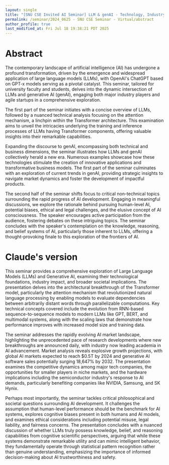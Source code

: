 ```yaml
---
layout: single
title: "[SNU CSE Invited AI Seminar] LLM & genAI - Technology, Industry, and Some Important Questions"
permalink: /seminar/2024_0625 - SNU CSE Seminar - Virtual/abstract
author_profile: true
last_modified_at: Fri Jul 18 19:38:21 PDT 2025
---
```


# Abstract

The contemporary landscape of artificial intelligence (AI) has undergone a profound transformation, driven by the emergence and widespread application of large language models (LLMs), with OpenAI's ChatGPT based on GPT-x models serving as a pivotal catalyst. This seminar, tailored for university faculty and students, delves into the dynamic intersection of LLMs and generative AI (genAI), engaging both major industry players and agile startups in a comprehensive exploration.

The first part of the seminar initiates with a concise overview of LLMs, followed by a nuanced technical analysis focusing on the attention mechanism, a linchpin within the Transformer architecture. This examination aims to unveil the intricacies underlying the training and inference processes of LLMs having Transformer components, offering valuable insights into their remarkable capabilities.

Expanding the discourse to genAI, encompassing both technical and business dimensions, the seminar illustrates how LLMs and genAI collectively herald a new era. Numerous examples showcase how these technologies stimulate the creation of innovative applications and transformative business models. The first part of the seminar culminates with an exploration of current trends in genAI, providing strategic insights to navigate market dynamics and foster the development of impactful products.

The second half of the seminar shifts focus to critical non-technical topics surrounding the rapid progress of AI development. Engaging in meaningful discussions, we explore the rationale behind pursuing human-level AI, potential biases, ethical and legal challenges, and the elusive concept of AI consciousness. The speaker encourages active participation from the audience, fostering debates on these intriguing topics. The seminar concludes with the speaker's contemplation on the knowledge, reasoning, and belief systems of AI, particularly those inherent to LLMs, offering a thought-provoking finale to this exploration of the frontiers of AI.

# Claude's version

This seminar provides a comprehensive exploration of Large Language Models (LLMs) and Generative AI, examining their technological foundations, industry impact, and broader societal implications. The presentation delves into the architectural breakthrough of the Transformer model, particularly the attention mechanism that revolutionized natural language processing by enabling models to evaluate dependencies between arbitrarily distant words through parallelizable computations. Key technical concepts covered include the evolution from RNN-based sequence-to-sequence models to modern LLMs like GPT, BERT, and multimodal systems, along with the scaling laws that demonstrate how performance improves with increased model size and training data.

The seminar addresses the rapidly evolving AI market landscape, highlighting the unprecedented pace of research developments where new breakthroughs are announced daily, with industry now leading academia in AI advancement. Market analysis reveals explosive growth projections, with global AI markets expected to reach $0.5T by 2024 and generative AI software sales potentially surging 18,647% by 2032. The presentation examines the competitive dynamics among major tech companies, the opportunities for smaller players in niche markets, and the hardware implications including the semiconductor industry's response to AI demands, particularly benefiting companies like NVIDIA, Samsung, and SK Hynix.

Perhaps most importantly, the seminar tackles critical philosophical and societal questions surrounding AI development. It challenges the assumption that human-level performance should be the benchmark for AI systems, explores cognitive biases present in both humans and AI models, and examines ethical considerations including potential misuse, legal liability, and fairness concerns. The presentation concludes with a nuanced discussion of whether LLMs truly possess knowledge, belief, and reasoning capabilities from cognitive scientific perspectives, arguing that while these systems demonstrate remarkable utility and can mimic intelligent behavior, they fundamentally operate through statistical pattern recognition rather than genuine understanding, emphasizing the importance of informed decision-making about AI trustworthiness and safety.
